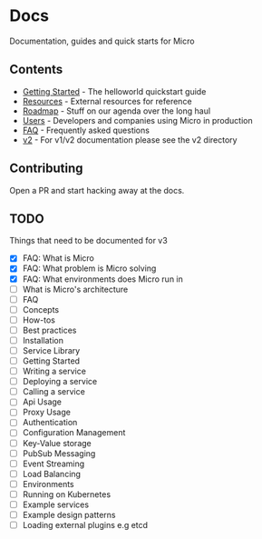 # Docs

Documentation, guides and quick starts for Micro

## Contents

- [Getting Started](getting-started) - The helloworld quickstart guide
- [Resources](resources) - External resources for reference
- [Roadmap](roadmap) - Stuff on our agenda over the long haul
- [Users](users) - Developers and companies using Micro in production
- [FAQ](faq) - Frequently asked questions
- [v2](v2) - For v1/v2 documentation please see the v2 directory

## Contributing

Open a PR and start hacking away at the docs.

## TODO

Things that need to be documented for v3

- [x] FAQ: What is Micro
- [x] FAQ: What problem is Micro solving
- [x] FAQ: What environments does Micro run in
- [ ] What is Micro's architecture
- [ ] FAQ
- [ ] Concepts
- [ ] How-tos
- [ ] Best practices
- [ ] Installation
- [ ] Service Library
- [ ] Getting Started
- [ ] Writing a service
- [ ] Deploying a service
- [ ] Calling a service
- [ ] Api Usage
- [ ] Proxy Usage
- [ ] Authentication
- [ ] Configuration Management
- [ ] Key-Value storage
- [ ] PubSub Messaging
- [ ] Event Streaming
- [ ] Load Balancing
- [ ] Environments
- [ ] Running on Kubernetes
- [ ] Example services
- [ ] Example design patterns
- [ ] Loading external plugins e.g etcd 

